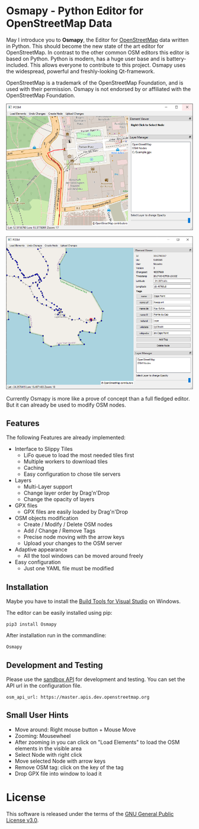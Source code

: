 # Osmapy - Python Editor for OpenStreetMap Data

May I introduce you to __Osmapy__, the Editor for [OpenStreetMap](https://www.openstreetmap.org) data written in Python.
This should become the new state of the art editor for OpenStreetMap.
In contrast to the other common OSM editors this editor is based on Python.
Python is modern, has a huge user base and is battery-included.
This allows everyone to contribute to this project.
Osmapy uses the widespread, powerful and freshly-looking Qt-framework.

OpenStreetMap is a trademark of the OpenStreetMap Foundation, and is used with their permission. Osmapy is not endorsed by or affiliated with the OpenStreetMap Foundation.

![example](examples/example.png)

![example](examples/example2.png)

Currently Osmapy is more like a prove of concept than a full fledged editor.
But it can already be used to modify OSM nodes.

## Features
The following Features are already implemented:
 * Interface to Slippy Tiles
    * LiFo queue to load the most needed tiles first
    * Multiple workers to download tiles
    * Caching
    * Easy configuration to chose tile servers
 * Layers
    * Multi-Layer support
    * Change layer order by Drag'n'Drop
    * Change the opacity of layers
 * GPX files
    * GPX files are easily loaded by Drag'n'Drop
 * OSM objects modification
    * Create / Modify / Delete OSM nodes
    * Add / Change / Remove Tags
    * Precise node moving with the arrow keys
    * Upload your changes to the OSM server
 * Adaptive appearance
    * All the tool windows can be moved around freely
 * Easy configuration
    * Just one YAML file must be modified

## Installation

Maybe you have to install the  [Build Tools for Visual Studio](https://visualstudio.microsoft.com/downloads/) on Windows.

The editor can be easily installed using pip:
```
pip3 install Osmapy
``` 

After installation run in the commandline:
```
Osmapy
```

## Development and Testing

Please use the [sandbox API](https://master.apis.dev.openstreetmap.org) for development and testing. You can set the API url in the configuration file.
```
osm_api_url: https://master.apis.dev.openstreetmap.org
```
    
## Small User Hints

 - Move around: Right mouse button + Mouse Move
 - Zooming: Mousewheel
 - After zooming in you can click on "Load Elements" to load the OSM elements in the visible area
 - Select Node with right click
 - Move selected Node with arrow keys
 - Remove OSM tag: click on the key of the tag
 - Drop GPX file into window to load it

# License
This software is released under the terms of the [GNU General Public License v3.0](LICENSE).
 
